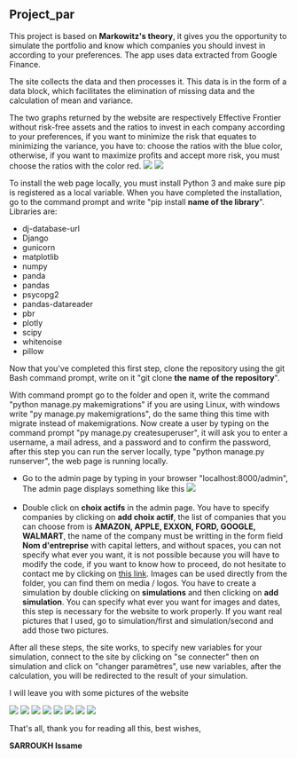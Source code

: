 <h2>Project_par</h2>


  <p>This project is based on <b>Markowitz's theory</b>, it gives you the opportunity to simulate the portfolio and know which companies you should invest in according to your preferences. The app uses data extracted from Google Finance.</p>
  <p>
  
The site collects the data and then processes it. This data is in the form of a data block, which facilitates the elimination of missing data and the calculation of mean and variance. 
  </p>
  <p>
  
The two graphs returned by the website are respectively Effective Frontier without risk-free assets and the ratios to invest in each company according to your preferences, if you want to minimize the risk that equates to minimizing the variance, you have to: choose the ratios with the blue color, otherwise, if you want to maximize profits and accept more risk, you must choose the ratios with the color red.
  <img src="3.PNG"/>
  <img src="4.PNG"/>
  </p>
  
  <p>
  To install the web page locally, you must install Python 3 and make sure pip is registered as a local variable. When you have completed the installation, go to the command prompt and write "pip install <b>name of the library</b>". Libraries are:
  </p>

<ul>
  <li>dj-database-url</li>
  <li>Django</li>
  <li>gunicorn</li>
  <li>matplotlib</li>
  <li>numpy</li>
  <li>panda</li>
<li>pandas</li>
  <li>psycopg2</li>
  <li>pandas-datareader</li>
  <li>pbr</li>
<li>plotly</li>
  <li>scipy</li>
  <li>whitenoise</li>
  <li>pillow</li>
</ul>

<p>
 
Now that you've completed this first step, clone the repository using the git Bash command prompt, write on it "git clone <b>the name of the repository</b>". 
</p>

<p>
  With command prompt go to the folder and open it, write the command "python manage.py makemigrations" if you are using Linux, with windows write "py manage.py makemigrations", do the same thing this time with migrate instead of makemigrations. Now create a user by typing on the command prompt "py manage.py createsuperuser", it will ask you to enter a username, a mail adress, and a password and to confirm the password, after this step you can run the server locally, type "python manage.py runserver", the web page is running locally.
</p>

<ul>
  <li>Go to the admin page by typing in your browser "localhost:8000/admin", The admin page displays something like this <img src="https://github.com/sarrme/par/blob/master/admin%20page.PNG"></img></li>
  <br/>
  <li>Double click on <b>choix actifs</b> in the admin page. You have to specify companies by clicking on <b>add choix actif</b>, the list of companies that you can choose from is <b>AMAZON, APPLE, EXXON, FORD, GOOGLE, WALMART</b>, the name of the company must be writting in the form field <b>Nom d'entreprise</b> with capital letters, and without spaces, you can not specify what ever you want, it is not possible because you will have to modify the code, if you want to know how to proceed, do not hesitate to contact me by clicking on <a href="mailto:sarroukh.issame@gmail.com?&subject=Questions&body=Put%20your%20questions%20here">this link</a>. Images can be used directly from the folder, you can find them on media / logos. You have to create a simulation by double clicking on <b>simulations</b> and  then clicking on <b>add simulation</b>. You can specify what ever you want for images and dates, this step is necessary for the website to work properly. If you want real pictures that I used, go to simulation/first and simulation/second and add those two pictures.</li>
</ul>

<p>After all these steps, the site works, to specify new variables for your simulation, connect to the site by clicking on "se connecter" then on simulation and click on "changer paramètres", use new variables, after the calculation, you will be redirected to the result of your simulation.</p>
<p> I will leave you with some pictures of the website</p>
<img src="1.PNG"/>
<img src="2.PNG"/>
<img src="3.PNG"/>
<img src="4.PNG"/>
<img src="6.PNG"/>
<img src="7.PNG"/>
<img src="8.PNG"/>
<img src="9.PNG"/>
<p>That's all, thank you for reading all this, best wishes,</p>
<p><b>SARROUKH Issame</b></p>

